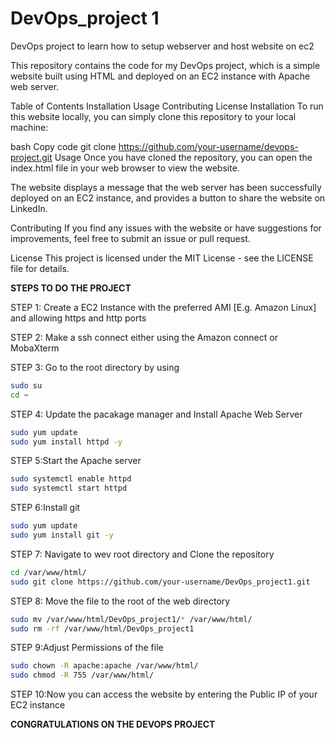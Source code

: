 # DevOps_project 1
DevOps project to learn how to setup webserver and host website on ec2 

This repository contains the code for my DevOps project, which is a simple website built using HTML and deployed on an EC2 instance with Apache web server.

Table of Contents
Installation
Usage
Contributing
License
Installation
To run this website locally, you can simply clone this repository to your local machine:

bash
Copy code
git clone https://github.com/your-username/devops-project.git
Usage
Once you have cloned the repository, you can open the index.html file in your web browser to view the website.

The website displays a message that the web server has been successfully deployed on an EC2 instance, and provides a button to share the website on LinkedIn.

Contributing
If you find any issues with the website or have suggestions for improvements, feel free to submit an issue or pull request.

License
This project is licensed under the MIT License - see the LICENSE file for details.

**STEPS TO DO THE PROJECT**

STEP 1: Create a EC2 Instance with the preferred AMI [E.g. Amazon Linux] and allowing https and http ports 

STEP 2: Make a ssh connect either using the Amazon connect or MobaXterm 

STEP 3: Go to the root directory by using 
```bash
sudo su
cd ~
```
STEP 4: Update the pacakage manager and Install Apache Web Server

```bash
sudo yum update
sudo yum install httpd -y
```
STEP 5:Start the Apache server
```bash
sudo systemctl enable httpd
sudo systemctl start httpd
```
STEP 6:Install git
```bash
sudo yum update
sudo yum install git -y
```
STEP 7: Navigate to wev root directory and Clone the repository
```bash
cd /var/www/html/
sudo git clone https://github.com/your-username/DevOps_project1.git
```
STEP 8: Move the file  to the root of the web  directory
```bash
sudo mv /var/www/html/DevOps_project1/* /var/www/html/
sudo rm -rf /var/www/html/DevOps_project1
```
STEP 9:Adjust Permissions of the file 
```bash
sudo chown -R apache:apache /var/www/html/
sudo chmod -R 755 /var/www/html/
```
STEP 10:Now you can access the website by entering the Public IP of your EC2 instance

**CONGRATULATIONS ON THE DEVOPS PROJECT**


                
                

